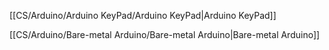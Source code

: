 [[CS/Arduino/Arduino KeyPad/Arduino KeyPad|Arduino KeyPad]]

[[CS/Arduino/Bare-metal Arduino/Bare-metal Arduino|Bare-metal Arduino]]